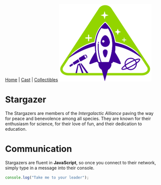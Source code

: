 [Home](README.md) | [Cast](Cast.md) | [Collectibles](Collectibles.md)
<img src="images/logo_stargazers_bug.svg" alt="Stargazer Logo" style="width:300px;">
# Stargazer
The Stargazers are members of the _Intergalactic Alliance_ paving the way for peace and benevolence among all species. They are known for their enthusiasm for science, for their love of fun, and their dedication to education.

# Communication

Stargazers are fluent in **JavaScript**, so once you connect to their network, simply type in a message into their console.

```js
console.log("Take me to your leader");
```
